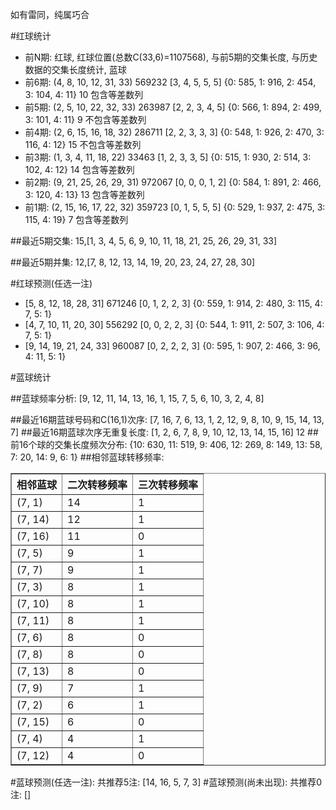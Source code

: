 <!-- 
.. title: 双色球2017025期(2017-03-05)数据分析报告
.. slug: slott-2017025-2017-03-05-report
.. date: 2017-03-06 08:00:00 UTC+08:00
.. tags: Lottery
.. link: 
.. description: 
.. type: text
-->

如有雷同，纯属巧合

<!-- TEASER_END-->

#红球统计

- 前N期: 红球, 红球位置(总数C(33,6)=1107568), 与前5期的交集长度, 与历史数据的交集长度统计, 蓝球
- 前6期: (4, 8, 10, 12, 31, 33) 569232 [3, 4, 5, 5, 5] {0: 585, 1: 916, 2: 454, 3: 104, 4: 11} 10 包含等差数列
- 前5期: (2, 5, 10, 22, 32, 33) 263987 [2, 2, 3, 4, 5] {0: 566, 1: 894, 2: 499, 3: 101, 4: 11} 9 不包含等差数列
- 前4期: (2, 6, 15, 16, 18, 32) 286711 [2, 2, 3, 3, 3] {0: 548, 1: 926, 2: 470, 3: 116, 4: 12} 15 不包含等差数列
- 前3期: (1, 3, 4, 11, 18, 22) 33463 [1, 2, 3, 3, 5] {0: 515, 1: 930, 2: 514, 3: 102, 4: 12} 14 包含等差数列
- 前2期: (9, 21, 25, 26, 29, 31) 972067 [0, 0, 0, 1, 2] {0: 584, 1: 891, 2: 466, 3: 120, 4: 13} 13 包含等差数列
- 前1期: (2, 15, 16, 17, 22, 32) 359723 [0, 1, 5, 5, 5] {0: 529, 1: 937, 2: 475, 3: 115, 4: 19} 7 包含等差数列

##最近5期交集:
15,[1, 3, 4, 5, 6, 9, 10, 11, 18, 21, 25, 26, 29, 31, 33]

##最近5期并集:
12,[7, 8, 12, 13, 14, 19, 20, 23, 24, 27, 28, 30]

#红球预测(任选一注)

- [5, 8, 12, 18, 28, 31] 671246 [0, 1, 2, 2, 3] {0: 559, 1: 914, 2: 480, 3: 115, 4: 7, 5: 1}
- [4, 7, 10, 11, 20, 30] 556292 [0, 0, 2, 2, 3] {0: 544, 1: 911, 2: 507, 3: 106, 4: 7, 5: 1}
- [9, 14, 19, 21, 24, 33] 960087 [0, 2, 2, 2, 3] {0: 595, 1: 907, 2: 466, 3: 96, 4: 11, 5: 1}

#蓝球统计

##蓝球频率分析:
[9, 12, 11, 14, 13, 16, 1, 15, 7, 5, 6, 10, 3, 2, 4, 8]

##最近16期蓝球号码和C(16,1)次序:
 [7, 16, 7, 6, 13, 1, 2, 12, 9, 8, 10, 9, 15, 14, 13, 7]
##最近16期蓝球次序无重复长度:
 [1, 2, 6, 7, 8, 9, 10, 12, 13, 14, 15, 16] 12
##前16个球的交集长度频次分布:
{10: 630, 11: 519, 9: 406, 12: 269, 8: 149, 13: 58, 7: 20, 14: 9, 6: 1}
##相邻蓝球转移频率:
 <table border="1" class="table table-striped dataframe">
  <thead>
    <tr style="text-align: right;">
      <th>相邻蓝球</th>
      <th>二次转移频率</th>
      <th>三次转移频率</th>
    </tr>
  </thead>
  <tbody>
    <tr>
      <td>(7, 1)</td>
      <td>14</td>
      <td>1</td>
    </tr>
    <tr>
      <td>(7, 14)</td>
      <td>12</td>
      <td>1</td>
    </tr>
    <tr>
      <td>(7, 16)</td>
      <td>11</td>
      <td>0</td>
    </tr>
    <tr>
      <td>(7, 5)</td>
      <td>9</td>
      <td>1</td>
    </tr>
    <tr>
      <td>(7, 7)</td>
      <td>9</td>
      <td>1</td>
    </tr>
    <tr>
      <td>(7, 3)</td>
      <td>8</td>
      <td>1</td>
    </tr>
    <tr>
      <td>(7, 10)</td>
      <td>8</td>
      <td>1</td>
    </tr>
    <tr>
      <td>(7, 11)</td>
      <td>8</td>
      <td>1</td>
    </tr>
    <tr>
      <td>(7, 6)</td>
      <td>8</td>
      <td>0</td>
    </tr>
    <tr>
      <td>(7, 8)</td>
      <td>8</td>
      <td>0</td>
    </tr>
    <tr>
      <td>(7, 13)</td>
      <td>8</td>
      <td>0</td>
    </tr>
    <tr>
      <td>(7, 9)</td>
      <td>7</td>
      <td>1</td>
    </tr>
    <tr>
      <td>(7, 2)</td>
      <td>6</td>
      <td>1</td>
    </tr>
    <tr>
      <td>(7, 15)</td>
      <td>6</td>
      <td>0</td>
    </tr>
    <tr>
      <td>(7, 4)</td>
      <td>4</td>
      <td>1</td>
    </tr>
    <tr>
      <td>(7, 12)</td>
      <td>4</td>
      <td>0</td>
    </tr>
  </tbody>
</table>
#蓝球预测(任选一注):
共推荐5注: [14, 16, 5, 7, 3]
#蓝球预测(尚未出现):
共推荐0注: []

